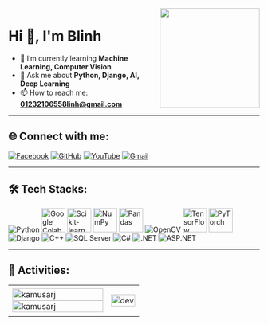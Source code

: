 <!-- <img align="right" src="https://avatars.githubusercontent.com/u/143889310?v=4" width="200"> -->
<img align="right" width="200" src="https://github.com/kamusarj.png" />

# Hi 👋, I'm Blinh  
 
- 🌱 I’m currently learning **Machine Learning, Computer Vision**  
- 💬 Ask me about **Python, Django, AI, Deep Learning**  
- 📫 How to reach me: **01232106558linh@gmail.com**  

---

## 🌐 Connect with me:
[![Facebook](https://img.shields.io/badge/Facebook-%231877F2.svg?logo=Facebook&logoColor=white)](https://www.facebook.com/blinh242004)
[![GitHub](https://img.shields.io/badge/GitHub-%23121011.svg?logo=github&logoColor=white)](https://github.com/kamusarj)
[![YouTube](https://img.shields.io/badge/YouTube-%23FF0000.svg?logo=YouTube&logoColor=white)](https://www.youtube.com/@hoangbuilinh)
[![Gmail](https://img.shields.io/badge/Gmail-D14836?logo=gmail&logoColor=white)](https://mail.google.com/mail/?view=cm&to=01232106558linh@gmail.com)

---

## 🛠 Tech Stacks:
<p align="left">
<img src="https://img.icons8.com/color/48/000000/python.png" title="Python"/>
<img src="https://colab.research.google.com/img/colab_favicon_256px.png" width="48" title="Google Colab"/>
<img src="https://upload.wikimedia.org/wikipedia/commons/0/05/Scikit_learn_logo_small.svg" width="48" title="Scikit-learn"/>
<img src="https://upload.wikimedia.org/wikipedia/commons/1/1a/NumPy_logo.svg" width="48" title="NumPy"/>
<img src="https://upload.wikimedia.org/wikipedia/commons/2/22/Pandas_mark.svg" width="48" title="Pandas"/>
<img src="https://img.icons8.com/color/48/000000/opencv.png" title="OpenCV"/>
<img src="https://upload.wikimedia.org/wikipedia/commons/2/2d/Tensorflow_logo.svg" width="48" title="TensorFlow"/>
<img src="https://upload.wikimedia.org/wikipedia/commons/9/96/Pytorch_logo.png" width="48" title="PyTorch"/>
<img src="https://img.icons8.com/color/48/000000/django.png" title="Django"/>
<img src="https://img.icons8.com/color/48/000000/c-plus-plus-logo.png" title="C++"/>
<img src="https://img.icons8.com/color/48/000000/microsoft-sql-server.png" title="SQL Server"/>
<img src="https://img.icons8.com/color/48/000000/c-sharp-logo.png" title="C#"/>
<img src="https://img.icons8.com/color/48/000000/net-framework.png" title=".NET"/>
<img src="https://img.icons8.com/color/48/000000/asp.png" title="ASP.NET"/>
</p>

---

## 📌 Activities:
<table style="width:100%;">
  <tr>
    <td>
      <img src="https://github-readme-stats.vercel.app/api/top-langs/?username=kamusarj&bg_color=FFFFFF00&text_color=179fa3&layout=compact&hide=CSS&langs_count=10&custom_title=Top%20ngôn%20ngữ%20được%20dùng" alt="kamusarj"           width="100%"/>
      <img src="https://github-readme-stats.vercel.app/api?username=kamusarj&bg_color=FFFFFF00&text_color=179fa3&show_icons=true&count_private=true&include_all_commits=true&custom_title=Hoạt%20động%20trên%20Github"                   alt="kamusarj" width="100%"/>
    </td>
    <td>
      <p align="center"> 
        <img src="https://cdn.dribbble.com/users/1059583/screenshots/4171367/coding-freak.gif" alt="dev" width="100%"/>
      </p>
    </td>
  </tr>
</table>


